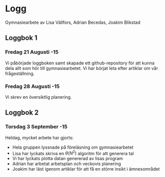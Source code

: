 # Logg #

Gymnasiearbete av Lisa Vällfors, Adrian Becedas, Joakim Blikstad

## Loggbok 1 ##

### Fredag 21 Augusti -15 ### 

Vi påbörjade loggboken samt skapade ett github-repository för att kunna dela
allt som hör till gymnasiearbetet.  Vi har börjat leta efter artiklar om vår
frågeställning. 

### Fredag 28 Augusti -15 ### 

Vi skrev en översiktlig planering.

## Loggbok 2 ##

### Torsdag 3 September -15 ### 

Heldag, mycket arbete har gjorts:
* Hela gruppen lyssnade på föreläsning om gymnasiearbetet
* Lisa har lyckats skriva en $\theta(N^2)$ algoritm för att generera tal
* Vi har lyckats plotta datan genererad av lisas program
* Adrian har arbetat arbetsplan och veckovis planering
* Joakim har läst igenom artiklar för att få en större insikt i ämnesområdet

